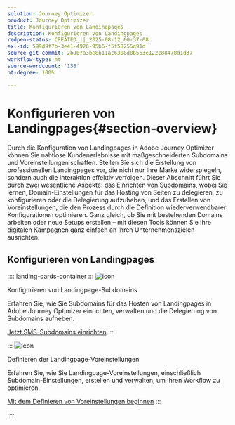 ```yaml
---
solution: Journey Optimizer
product: Journey Optimizer
title: Konfigurieren von Landingpages
description: Konfigurieren von Landingpages
redpen-status: CREATED_||_2025-08-12_00-37-08
exl-id: 599d9f7b-3e41-4926-95b6-f5f58255d91d
source-git-commit: 2b907a3be8b11ac6308d0b563e122c88478d1d37
workflow-type: ht
source-wordcount: '158'
ht-degree: 100%

---
```


# Konfigurieren von Landingpages{#section-overview}

Durch die Konfiguration von Landingpages in Adobe Journey Optimizer können Sie nahtlose Kundenerlebnisse mit maßgeschneiderten Subdomains und Voreinstellungen schaffen. Stellen Sie sich die Erstellung von professionellen Landingpages vor, die nicht nur Ihre Marke widerspiegeln, sondern auch die Interaktion effektiv verfolgen. Dieser Abschnitt führt Sie durch zwei wesentliche Aspekte: das Einrichten von Subdomains, wobei Sie lernen, Domain-Einstellungen für das Hosting von Seiten zu delegieren, zu konfigurieren oder die Delegierung aufzuheben, und das Erstellen von Voreinstellungen, die den Prozess durch die Definition wiederverwendbarer Konfigurationen optimieren. Ganz gleich, ob Sie mit bestehenden Domains arbeiten oder neue Setups erstellen – mit diesen Tools können Sie Ihre digitalen Kampagnen ganz einfach an Ihren Unternehmenszielen ausrichten.

## Konfigurieren von Landingpages

:::: landing-cards-container
:::
![icon](https://cdn.experienceleague.adobe.com/icons/gear.svg)

Konfigurieren von Landingpage-Subdomains

Erfahren Sie, wie Sie Subdomains für das Hosten von Landingpages in Adobe Journey Optimizer einrichten, verwalten und die Delegierung von Subdomains aufheben.

[Jetzt SMS-Subdomains einrichten](../using/landing-pages/lp-subdomains.md)
:::

:::
![icon](https://cdn.experienceleague.adobe.com/icons/list-check.svg)

Definieren der Landingpage-Voreinstellungen

Erfahren Sie, wie Sie Landingpage-Voreinstellungen, einschließlich Subdomain-Einstellungen, erstellen und verwalten, um Ihren Workflow zu optimieren.

[Mit dem Definieren von Voreinstellungen beginnen](../using/landing-pages/lp-presets.md)
:::

::::
